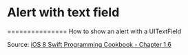 # Alert with text field
===============
How to show an alert with a UITextField


Source: [iOS 8 Swift Programming Cookbook - Chapter 1.6](http://goo.gl/pvRtI8)
